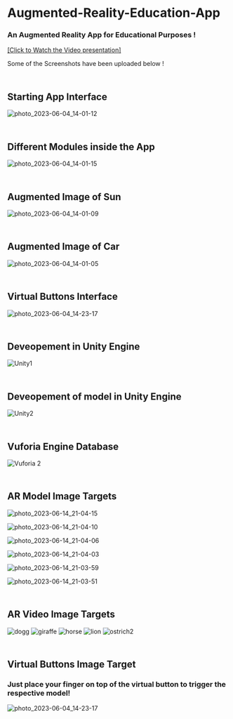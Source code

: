 # Augmented-Reality-Education-App
### An Augmented Reality App for Educational Purposes !<br>

[[Click to Watch the Video presentation]](https://youtu.be/8biM8hCjDms)


Some of the Screenshots have been uploaded below !




## <br> Starting App Interface 
![photo_2023-06-04_14-01-12](https://github.com/gopinathvarad/Augmented-Reality-Education-App/assets/65111584/7d8d2117-aec5-41f3-9965-bfd9a492de77)

## <br> Different Modules inside the App

![photo_2023-06-04_14-01-15](https://github.com/gopinathvarad/Augmented-Reality-Education-App/assets/65111584/e26bc539-3063-43e4-9419-838a5fae91fe)

## <br> Augmented Image of Sun

![photo_2023-06-04_14-01-09](https://github.com/gopinathvarad/Augmented-Reality-Education-App/assets/65111584/508ba6c7-775c-485b-b5ae-9ccb14490ec7)

## <br> Augmented Image of Car

![photo_2023-06-04_14-01-05](https://github.com/gopinathvarad/Augmented-Reality-Education-App/assets/65111584/7b878123-0627-4def-b09b-3412b5262a9c)

## <br> Virtual Buttons Interface 

![photo_2023-06-04_14-23-17](https://github.com/gopinathvarad/Augmented-Reality-Education-App/assets/65111584/3d135b2f-e8c5-4b7e-af9b-1dc9b11d995d)

## <br> Deveopement in Unity Engine
![Unity1](https://github.com/gopinathvarad/Augmented-Reality-Education-App/assets/65111584/e558d0cb-c5a1-44b9-bf79-63a1a07c6056)

## <br> Deveopement of model in Unity Engine 
![Unity2](https://github.com/gopinathvarad/Augmented-Reality-Education-App/assets/65111584/08ccf90a-b7a4-44a8-bf53-73596d7c26a0)

## <br> Vuforia Engine Database 
![Vuforia 2](https://github.com/gopinathvarad/Augmented-Reality-Education-App/assets/65111584/06c5fc91-37e2-428c-a7b2-a9f71067afa8)

## <br> AR Model Image Targets
![photo_2023-06-14_21-04-15](https://github.com/gopinathvarad/Augmented-Reality-Education-App/assets/65111584/9505473a-9d9d-4955-963e-88883788c154)
<br>


![photo_2023-06-14_21-04-10](https://github.com/gopinathvarad/Augmented-Reality-Education-App/assets/65111584/402bc0aa-5bb9-4545-b9a2-fed0aba89372)
<br>


![photo_2023-06-14_21-04-06](https://github.com/gopinathvarad/Augmented-Reality-Education-App/assets/65111584/a69b8036-43e6-4379-b32c-1784a7c7c4cf)
<br>


![photo_2023-06-14_21-04-03](https://github.com/gopinathvarad/Augmented-Reality-Education-App/assets/65111584/4caa4abb-3994-4ee4-9d97-421ef7b08e32)
<br>


![photo_2023-06-14_21-03-59](https://github.com/gopinathvarad/Augmented-Reality-Education-App/assets/65111584/a1cd5f3a-a659-4ac3-bbf3-77bb5215733c)
<br>


![photo_2023-06-14_21-03-51](https://github.com/gopinathvarad/Augmented-Reality-Education-App/assets/65111584/a565725d-2454-44b0-b3e8-4f49b74ebc3a)


## <br> AR Video Image Targets

![dogg](https://github.com/gopinathvarad/Augmented-Reality-Education-App/assets/65111584/cf77447f-0ac0-4bf8-8339-34415b54cf97)
![giraffe](https://github.com/gopinathvarad/Augmented-Reality-Education-App/assets/65111584/dcf32530-2b52-492d-8c7a-87e5306d2402)
![horse](https://github.com/gopinathvarad/Augmented-Reality-Education-App/assets/65111584/24a81fd6-fcc3-44f6-a641-bd8b23943dd7)
![lion](https://github.com/gopinathvarad/Augmented-Reality-Education-App/assets/65111584/7c9bee14-69f5-4da2-b876-5f60130e420e)
![ostrich2](https://github.com/gopinathvarad/Augmented-Reality-Education-App/assets/65111584/4bcc721f-c368-4760-978c-c7d4ff7038a0)

## <br> Virtual Buttons Image Target
### Just place your finger on top of the virtual button to trigger the respective model!

![photo_2023-06-04_14-23-17](https://github.com/gopinathvarad/Augmented-Reality-Education-App/assets/65111584/d8d4c29c-2598-4d43-905e-d7e6c7f85360)


